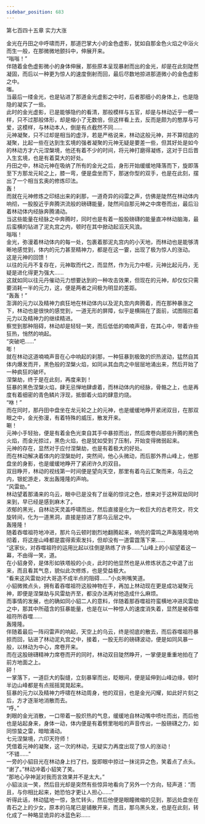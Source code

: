 ```yaml
---
sidebar_position: 683
---
```

 第七百四十五章 实力大涨


金光在丹田之中呼啸而开，那道巴掌大小的金色虚影，犹如自那金色火焰之中浴火而生一般，在那微微地颤抖中，伸展开来。  
“嗡嗡！”  
伴随着金色虚影微小的身体伸展，那些原本呈现暴射而出的金光，却是在此刻陡然凝固，而后以一种更为惊人的速度倒射而回，最后尽数地掠进那道微小的金色虚影之中。  
嗤。  
当最后一缕金光，也是钻进了那道金光虚影之中时，后者那细小的身体上，也是隐隐的凝实了一些。  
此时的金光虚影，已是能够隐约的看清，那般模样与五官，却是与林动近乎一模一样，只不过那般体形，却是缩小了无数倍，但这样看上去，反而是颇为的憨厚与可爱，这模样，与林动本人，倒是有点截然不同……  
元神凝聚，只不过却是相当的虚浮，若是严格说来，林动这般元神，并不算彻底的凝聚，比起一些在达到生玄境的强者凝聚的元神无疑是要差一些，但其好处是如今的林动方才六元涅槃境，他还有着不少的时间，将元神打磨得凝练，这对于日后晋入生玄境，也是有着莫大的好处。  
丹田之中，林动元神在吸纳了所有的金光之后，身形开始缓缓地降落而下，旋即落至下方那龙元轮之上，膝一弯，便是盘坐而下，那迷你型的双手，也是在此刻，摆出了一个相当玄奥的修炼印法。  
轰！  
而就在元神修炼之印结出来的刹那，一道奇异的闷雷之声，仿佛是陡然在林动体内响彻，一股股近乎奔腾洪流般的磅礴能量，陡然间自那元神之中席卷而出，最后沿着林动体内经脉奔腾涌动。  
当这些能量在经脉之中奔腾时，同时也是有着一股股磅礴的能量直冲林动脑海，最后蛮横的钻进了泥丸宫之内，顿时在其中掀动起滔天风浪。  
嗡嗡！  
金光，弥漫着林动体内的每一处，包裹着那泥丸宫内的小天地，而林动也是能够清晰地感觉到，体内的元力甚至精神力，都是在这一霎，出现了极为惊人的涨动。  
这是元神的回馈！  
以往的元丹不复存在，元神取而代之，而显然，作为元力中枢，元神比起元丹，无疑是进化得更为强大……  
这就如同以往元丹催动元力想要达到的一种攻击效果，但现在的元神，却仅仅只需要消耗一半的元力，这，便是两者之间极为明显的差距。  
“轰轰！”  
澎湃的元力以及精神力疯狂地在林动体内以及泥丸宫内奔腾着，而在那种暴涨之下，林动也是很快的感觉到，一道无形的屏障，似乎是横隔在了面前，试图阻拦着元力以及精神力的继续精进。  
察觉到那种阻碍，林动却是轻轻一笑，而后低低的喃喃声音，在其心中，带着许些狂热，悄然的响起。  
“突破吧……”  
嘭！  
就在林动这道喃喃声音在心中响起的刹那，一种狂暴到极致的炽热波动，猛然自其体内爆发而开，黑色般的涅槃火焰，如同从其血肉之中层层地涌出来，然后开始了一种疯狂的破坏。  
涅槃劫，终于是在此刻，再度来到！  
狂暴的黑色涅槃火焰，肆无忌惮地肆虐着，而林动体内的经脉，骨骼之上，也是再度有着细密的青色鳞片浮现，抵御着火焰的肆意灼烧。  
“咻！”  
而在同时，那丹田中盘坐在龙元轮之上的元神，也是缓缓地睁开紧闭双目，在那双眼之中，金光弥漫，有着特殊的威压，散发开来。  
唰！  
元神小手轻抬，便是有着金色光束自其手中暴掠而出，然后席卷向那些升腾的黑色火焰，而金光掠过，黑色火焰，也是犹如受到了压制，开始变得微弱起来。  
元神的存在，显然对于应付涅槃劫，也是有着极大的好处。  
而在林动解决着体内的涅槃劫时，突然间，他心头微动，而后那外界山峰上，他那盘坐的身影，也是缓缓地睁开了紧闭许久的双目。  
双目睁开，林动的视线第一时间便是望向天空，那里有着乌云汇聚而来，乌云之内，银蛇游走，发出轰隆隆的声响。  
“风雷劫。”  
林动望着那涌来的乌云，眼中已是没有了丝毫的惊诧之色，想来对于这种双劫同时来到，早已经是感到麻木了。  
浓郁的黑光，自林动天灵盖呼啸而出，然后直接是化为一枚巨大的古老符文，符文旋转间，化为一道黑洞，直接是掠进了那乌云层之中。  
轰隆隆！  
随着吞噬祖符地冲进，那片乌云顿时剧烈地翻腾起来，响亮的雷鸣之声轰隆隆地响彻着，将这座山峰都是震得索索发抖，但却没有一道雷霆落下来……  
“这家伙，对吞噬祖符的运用比起以往倒是熟练了许多……”山峰上的小貂望着这一幕，不由得一笑，道。  
在小貂身旁，是体形如铁塔般的小炎，此时的他显然也是从修炼状态之中退了出来，而且看其气息，貌似此次修炼，也是受益极大。  
“看来这风雷劫对大哥造不成半点的阻碍……”小炎咧嘴笑道。  
小貂微微点头，拥有着吞噬祖符这般神物在手，再加上林动现在更是成功凝聚元神，即便是涅槃劫与风雷劫齐至，都没办法再对他造成什么麻烦。  
而事情的发展，也的确如同小貂二人的意料，伴随着那吞噬祖符蛮横地冲进风雷劫之中，那其中所蕴含的狂暴能量，也是在以一种惊人的速度消失着，显然是被吞噬祖符所吞噬……  
轰隆隆。  
伴随着最后一阵闷雷声的响起，天空上的乌云，终是彻底的散去，而后吞噬祖符暴掠而回，钻进了林动泥丸宫之中，接着，一股无形的磅礴波动，便是如同风暴一般，以林动为中心，席卷开来。  
而在这股磅礴精神力席卷而开的同时，林动双目陡然睁开，一掌便是重重地拍在了前方地面之上。  
砰！  
一掌落下，一道巨大的裂缝，立刻暴窜而出，眨眼间，便是延伸到山峰边缘，顿时半边山峰都是有点摇摇晃晃起来。  
狂暴的元力以及精神力呼啸在林动周身，他的双目，也是金光闪耀，如此好片刻之后，方才逐渐地消散而去。  
“呼。”  
刺眼的金光消散，一口带着一股炽热的气息，缓缓地自林动嘴中喷吐而出，而后他也是站起身来，身体一动，体内便是有着劈里啪啦的声音传出，一股磅礴之力，如同惊蛰之雷，暗暗涌动。  
七元涅槃境，六印天符师！  
凭借着元神的凝聚，这一次的林动，无疑实力再度出现了惊人的涨动！  
“不错……”  
一旁的小貂目光在林动身上扫了扫，旋即眼中掠过一抹诧异之色，笑着点了点头。  
“谢了。”林动冲着小貂笑了笑。  
“那地心孕神涎对我而言效果并不是太大。”  
小貂淡淡一笑，然后目光却是突然有些惊异地看向了另外一个方向，轻声道：“而且，与你相比起来，她恐怕才更让人担心……”  
听得此话，林动猛地一惊，急忙转头，然后他便是眼瞳微缩的见到，那远处盘坐在青石之上的少女，原本的马尾已是铺散开来，而且，那乌黑头发，也是在此刻，转化成了一种略显诡异的冰蓝色彩……  
  
  
